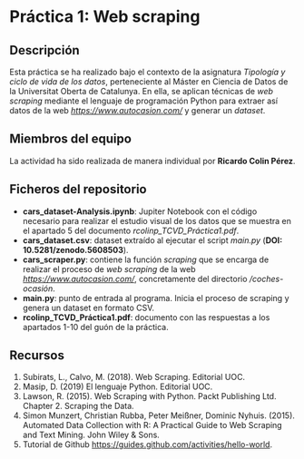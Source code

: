 # Práctica 1: Web scraping

## Descripción

Esta práctica se ha realizado bajo el contexto de la asignatura _Tipología y ciclo de vida de los datos_, perteneciente al Máster en Ciencia de Datos de la Universitat Oberta de Catalunya. En ella, se aplican técnicas de _web scraping_ mediante el lenguaje de programación Python para extraer así datos de la web _https://www.autocasion.com/_ y generar un _dataset_.

## Miembros del equipo

La actividad ha sido realizada de manera individual por **Ricardo Colin Pérez**.

## Ficheros del repositorio

* **cars_dataset-Analysis.ipynb**: Jupiter Notebook con el código necesario para realizar el estudio visual de los datos que se muestra en el apartado 5 del documento _rcolinp_TCVD_Práctica1.pdf_.
* **cars_dataset.csv**: dataset extraído al ejecutar el script _main.py_ (**DOI: 10.5281/zenodo.5608503**).
* **cars_scraper.py**: contiene la función _scraping_ que se encarga de realizar el proceso de _web scraping_ de la web _https://www.autocasion.com/_, concretamente del directorio _/coches-ocasión_.
* **main.py**: punto de entrada al programa. Inicia el proceso de scraping y genera un dataset en formato CSV.
* **rcolinp_TCVD_Práctica1.pdf**: documento con las respuestas a los apartados 1-10 del guón de la práctica.

## Recursos

1. Subirats, L., Calvo, M. (2018). Web Scraping. Editorial UOC.
2. Masip, D. (2019) El lenguaje Python. Editorial UOC.
3. Lawson, R. (2015). Web Scraping with Python. Packt Publishing Ltd. Chapter 2. Scraping the Data.
4. Simon Munzert, Christian Rubba, Peter Meißner, Dominic Nyhuis. (2015). Automated Data Collection with R: A Practical Guide to Web Scraping and Text Mining. John Wiley & Sons.
5. Tutorial de Github https://guides.github.com/activities/hello-world.
